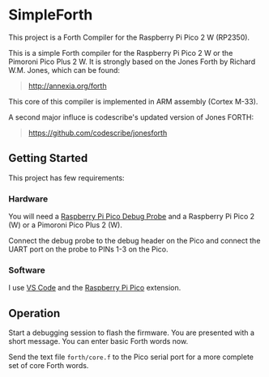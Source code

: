 # SimpleForth

This project is a Forth Compiler for the Raspberry Pi Pico 2 W (RP2350).

This is a simple Forth compiler for the Raspberry Pi Pico 2 W or the Pimoroni Pico Plus 2 W.
It is strongly based on the Jones Forth by Richard W.M. Jones, which can be found:

> http://annexia.org/forth

This core of this compiler is implemented in ARM assembly (Cortex M-33).

A second major influce is codescribe's updated version of Jones FORTH:

>    https://github.com/codescribe/jonesforth

## Getting Started

This project has few requirements:

### Hardware
You will need a [Raspberry Pi Pico Debug Probe](https://www.raspberrypi.com/documentation/microcontrollers/debug-probe.html) and a Raspberry Pi Pico 2 (W) or a Pimoroni Pico Plus 2 (W).

Connect the debug probe to the debug header on the Pico and connect the UART port on the probe to PINs 1-3 on the Pico.

### Software

I use [VS Code](https://code.visualstudio.com) and the [Raspberry Pi Pico](https://marketplace.visualstudio.com/items?itemName=raspberry-pi.raspberry-pi-pico) extension.


## Operation

Start a debugging session to flash the firmware. You are presented with a short message. You can enter basic Forth words now.

Send the text file `forth/core.f` to the Pico serial port for a more complete set of core Forth words.
